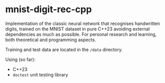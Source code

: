 # mnist-digit-rec-cpp

Implementation of the classic neural network that recognises
handwritten digits, trained on the MNIST dataset in pure C++23
avoiding external dependencies as much as possible. For personal
research and learning, both theoretical and programming aspects.

Training and test data are located in the `/data` directory.

Using (so far):
- C++23
- `doctest` unit testing library
